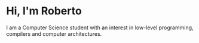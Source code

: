 # Hi, I'm Roberto

I am a Computer Science student with an interest in low-level programming,
compilers and computer architectures.
